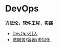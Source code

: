 # DevOps
**方法论，软件工程，实践**

* [DevOps引入](https://github.com/steveLauwh/DevOps/blob/main/DevOps%E5%BC%95%E5%85%A5.md)
* [微服务/容器/虚拟化](https://github.com/steveLauwh/DevOps/blob/main/%E5%BE%AE%E6%9C%8D%E5%8A%A1%EF%BC%8C%E5%AE%B9%E5%99%A8%EF%BC%8C%E8%99%9A%E6%8B%9F%E5%8C%96%E7%9A%84%E6%A6%82%E5%BF%B5.md)
